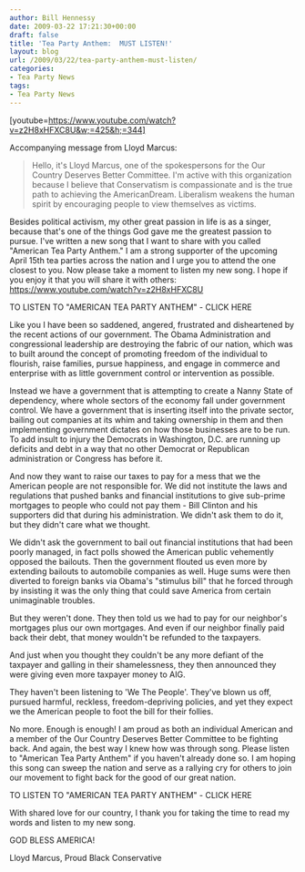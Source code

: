 ```yaml
---
author: Bill Hennessy
date: 2009-03-22 17:21:30+00:00
draft: false
title: 'Tea Party Anthem:  MUST LISTEN!'
layout: blog
url: /2009/03/22/tea-party-anthem-must-listen/
categories:
- Tea Party News
tags:
- Tea Party News
---
```


[youtube=https://www.youtube.com/watch?v=z2H8xHFXC8U&w;=425&h;=344]

Accompanying message from Lloyd Marcus:


> Hello, it's Lloyd Marcus, one of the spokespersons for the Our Country Deserves Better Committee.  I'm active with this organization because I believe that Conservatism is compassionate and is the true path to achieving the AmericanDream. Liberalism weakens the human spirit by encouraging people to view themselves as victims.

Besides political activism, my other great passion in life is as a singer, because that's one of the things God gave me the greatest passion to pursue.  I've written a new song that I want to share with you called "American Tea Party Anthem."  I am a strong supporter of the upcoming April 15th tea parties across the nation and I urge you to attend the one closest to you.  Now please take a moment to listen my new song.  I hope if you enjoy it that you will share it with others:  https://www.youtube.com/watch?v=z2H8xHFXC8U

TO LISTEN TO "AMERICAN TEA PARTY ANTHEM" - CLICK HERE

Like you I have been so saddened, angered, frustrated and disheartened by the recent actions of our government.  The Obama Administration and congressional leadership are destroying the fabric of our nation, which was to built around the concept of promoting freedom of the individual to flourish, raise families, pursue happiness, and engage in commerce and enterprise with as little government control or intervention as possible.

Instead we have a government that is attempting to create a Nanny State of dependency, where whole sectors of the economy fall under government control.  We have a government that is inserting itself into the private sector, bailing out companies at its whim and taking ownership in them and then implementing government dictates on how those businesses are to be run.  To add insult to injury the Democrats in Washington, D.C. are running up deficits and debt in a way that no other Democrat or Republican administration or Congress has before it.

And now they want to raise our taxes to pay for a mess that we the American people are not responsible for.  We did not institute the laws and regulations that pushed banks and financial institutions to give sub-prime mortgages to people who could not pay them - Bill Clinton and his supporters did that during his administration.  We didn't ask them to do it, but they didn't care what we thought.

We didn't ask the government to bail out financial institutions that had been poorly managed, in fact polls showed the American public vehemently opposed the bailouts.  Then the government flouted us even more by extending bailouts to automobile companies as well.  Huge sums were then diverted to foreign banks via Obama's "stimulus bill" that he forced through by insisting it was the only thing that could save America from certain unimaginable troubles.

But they weren't done.  They then told us we had to pay for our neighbor's mortgages plus our own mortgages.  And even if our neighbor finally paid back their debt, that money wouldn't be refunded to the taxpayers.

And just when you thought they couldn't be any more defiant of the taxpayer and galling in their shamelessness, they then announced they were giving even more taxpayer money to AIG.

They haven't been listening to 'We The People'.  They've blown us off, pursued harmful, reckless, freedom-depriving policies, and yet they expect we the American people to foot the bill for their follies.

No more.  Enough is enough!  I am proud as both an individual American and a member of the Our Country Deserves Better Committee to be fighting back.  And again, the best way I knew how was through song.  Please listen to "American Tea Party Anthem" if you haven't already done so.  I am hoping this song can sweep the nation and serve as a rallying cry for others to join our movement to fight back for the good of our great nation.

TO LISTEN TO "AMERICAN TEA PARTY ANTHEM" - CLICK HERE

With shared love for our country, I thank you for taking the time to read my words and listen to my new song.

GOD BLESS AMERICA!

Lloyd Marcus, Proud Black Conservative
